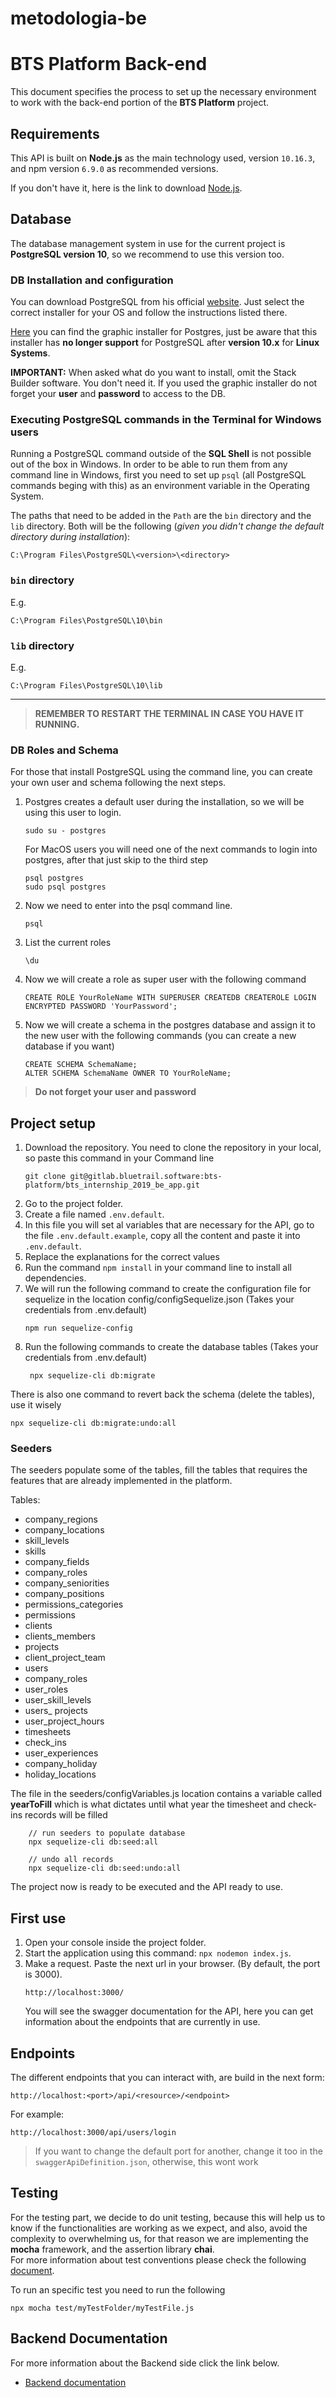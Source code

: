 # metodologia-be

# BTS Platform Back-end
This document specifies the process to set up the necessary environment to work with the back-end portion of the **BTS Platform** project.

## Requirements
This API is built on **Node.js** as the main technology used, version ``10.16.3``, and npm version ``6.9.0`` as recommended versions.

If  you don't have it, here is the link to download [Node.js](https://nodejs.org/es/).

## Database
The database management system in use for the current project is **PostgreSQL version 10**, so we recommend to use this version too.

### DB Installation and configuration
You can download PostgreSQL from his official [website](https://www.postgresql.org/download/). Just select the correct installer for your OS and follow the instructions listed there.

[Here](https://www.enterprisedb.com/downloads/postgres-postgresql-downloads) you can find the graphic installer for Postgres, just be aware that this installer has **no longer support** for PostgreSQL after **version 10.x** for **Linux Systems**.

**IMPORTANT:** When asked what do you want to install, omit the Stack Builder software. You don't need it. 
If you used the graphic installer do not forget your **user** and **password** to access to the DB.

### Executing PostgreSQL commands in the Terminal for Windows users

Running a PostgreSQL command outside of the **SQL Shell** is not possible out of the box in Windows. In order to be able to run them from any command line in Windows, first you need to set up `psql` (all PostgreSQL commands beging with this) as an environment variable in the Operating System.

The paths that need to be added in the `Path` are the `bin` directory and the `lib` directory. Both will be the following (*given you didn't change the default directory during installation*):

```
C:\Program Files\PostgreSQL\<version>\<directory>
```

### `bin` directory
E.g.
```
C:\Program Files\PostgreSQL\10\bin
```

### `lib` directory
E.g.
```
C:\Program Files\PostgreSQL\10\lib
```
---
> **REMEMBER TO RESTART THE TERMINAL IN CASE YOU HAVE IT RUNNING.**

### DB Roles and Schema
For those that install PostgreSQL using the command line, you can create your own user and schema following the next steps.
1. Postgres creates a default user during the installation, so we will be using this user to login.  
    ```
    sudo su - postgres
    ```
    For MacOS users you will need one of the next commands to login into postgres, after that just skip to the third step
    ```
    psql postgres
    sudo psql postgres
    ```
1. Now we need to enter into the psql command line.
    ```
    psql
    ```
1. List the current roles
    ```
    \du
    ```
1. Now we will create a role as super user with the following command
    ```
    CREATE ROLE YourRoleName WITH SUPERUSER CREATEDB CREATEROLE LOGIN ENCRYPTED PASSWORD 'YourPassword';
    ```
1. Now we will create a schema in the postgres database and assign it to the new user with the following commands (you can create a new database if you want)
    ```
    CREATE SCHEMA SchemaName;
    ALTER SCHEMA SchemaName OWNER TO YourRoleName;
    ```
>**Do not forget your user and password**

## Project setup
1. Download the repository. You need to clone the repository in your local, so paste this command in your Command line  
    ````
    git clone git@gitlab.bluetrail.software:bts-platform/bts_internship_2019_be_app.git
    ````
1. Go to the project folder.
1. Create a file named ``.env.default``. 
1. In this file you will set al variables that are necessary for the API, go to the file ``.env.default.example``, copy all the content and paste it into ``.env.default``.
1. Replace the explanations for the correct values
1. Run the  command ``npm install`` in your command line to install all dependencies.
1. We will run the following command to create the configuration file for sequelize in the location config/configSequelize.json (Takes your credentials from .env.default)
    ```
    npm run sequelize-config
    ```
1. Run the following commands to create the database tables (Takes your credentials from .env.default)
    ```
     npx sequelize-cli db:migrate
    ```
 There is also one command to revert back the schema (delete the tables), use it wisely
 ```
 npx sequelize-cli db:migrate:undo:all
 ```

### Seeders
The seeders populate some of the tables, fill the tables that requires the features that are already implemented in the platform.

Tables:
- company_regions
- company_locations
- skill_levels
- skills
- company_fields
- company_roles
- company_seniorities
- company_positions
- permissions_categories
- permissions
- clients
- clients_members
- projects
- client_project_team
- users
- company_roles
- user_roles
- user_skill_levels
- users_ projects
- user_project_hours
- timesheets
- check_ins
- user_experiences
- company_holiday
- holiday_locations


The file in the seeders/configVariables.js location contains a variable called **yearToFill** which is what dictates until what year the timesheet and check-ins records will be filled

```
    // run seeders to populate database
    npx sequelize-cli db:seed:all

    // undo all records
    npx sequelize-cli db:seed:undo:all
```


The project now is ready to be executed and the API ready to use.

## First use
1. Open your console inside the project folder.
1. Start the application using this command: ```npx nodemon index.js```.
1. Make a request. Paste the next url in your browser. (By default, the port is 3000).
    ````
    http://localhost:3000/
    ````
   You will see the swagger documentation for the API, here you can get information about the endpoints that are currently in use.

## Endpoints
The different endpoints that you can interact with, are build in the next form:  
````
http://localhost:<port>/api/<resource>/<endpoint>
````
For example: 
````
http://localhost:3000/api/users/login
```` 

> If you want to change the default port for another, change it too in the `swaggerApiDefinition.json`, otherwise, this wont work
## Testing 
For the testing part, we decide to do unit testing, because this will help us to know if the functionalities are working as we expect, and also, avoid the complexity to overwhelming us, for that reason we are implementing the **mocha** framework, and the assertion library **chai**.  
For more information about test conventions please check the following [document](https://docs.google.com/document/d/1KeOG3cb1dsv12y7wcRDprlqy61pnbl2-alzO1UVGiEo/edit?usp=sharing).

To run an specific test you need to run the following
```
npx mocha test/myTestFolder/myTestFile.js
```

## Backend Documentation
For more information about the Backend side click the link below.
- [Backend documentation](https://drive.google.com/drive/folders/19tO-bXftUUPWJYPif02MkJEKQ0WsJXNu?usp=sharing)

